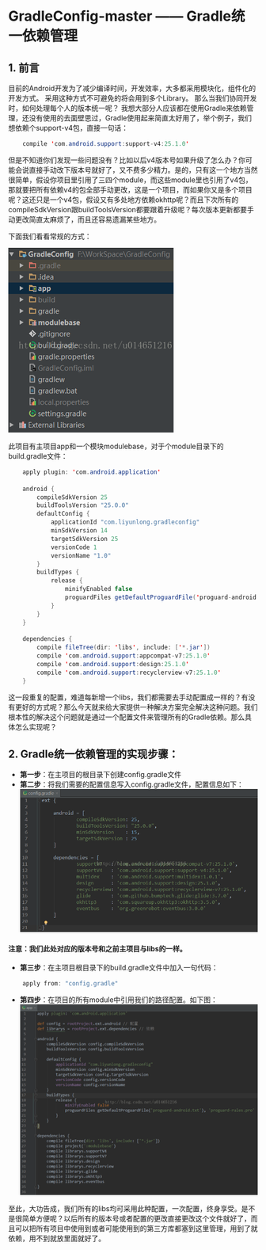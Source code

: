 # GradleConfig-master —— Gradle统一依赖管理

## 1. 前言 ##
目前的Android开发为了减少编译时间，开发效率，大多都采用模块化，组件化的开发方式。 采用这种方式不可避免的将会用到多个Library。 那么当我们协同开发时，如何处理每个人的版本统一呢？
我想大部分人应该都在使用Gradle来依赖管理，还没有使用的去面壁思过，Gradle使用起来简直太好用了，举个例子，我们想依赖个support-v4包，直接一句话：
```java
    compile 'com.android.support:support-v4:25.1.0'
```
但是不知道你们发现一些问题没有？比如以后v4版本号如果升级了怎么办？你可能会说直接手动改下版本号就好了，又不费多少精力。是的，只有这一个地方当然很简单，假设你项目里引用了三四个module，而这些module里也引用了v4包，那就要把所有依赖v4的包全部手动更改，这是一个项目，而如果你又是多个项目呢？这还只是一个v4包，假设又有多处地方依赖okhttp呢？而且下次所有的compileSdkVersion跟buildToolsVersion都要跟着升级呢？每次版本更新都要手动更改简直太麻烦了，而且还容易遗漏某些地方。

下面我们看看常规的方式：

![](/screenshots/常规方式.png)

此项目有主项目app和一个模块modulebase，对于个module目录下的build.gradle文件：
```java
    apply plugin: 'com.android.application'

    android {
        compileSdkVersion 25
        buildToolsVersion "25.0.0"
        defaultConfig {
            applicationId "com.liyunlong.gradleconfig"
            minSdkVersion 14
            targetSdkVersion 25
            versionCode 1
            versionName "1.0"
        }
        buildTypes {
            release {
                minifyEnabled false
                proguardFiles getDefaultProguardFile('proguard-android.txt'), 'proguard-rules.pro'
            }
        }
    }

    dependencies {
        compile fileTree(dir: 'libs', include: ['*.jar'])
        compile 'com.android.support:appcompat-v7:25.1.0'
        compile 'com.android.support:design:25.1.0'
        compile 'com.android.support:recyclerview-v7:25.1.0'
    }
```
这一段重复的配置，难道每新增一个libs，我们都需要去手动配置成一样的？有没有更好的方式呢？那么今天就来给大家提供一种解决方案完全解决这种问题。我们根本性的解决这个问题就是通过一个配置文件来管理所有的Gradle依赖。那么具体怎么实现呢？
## 2. Gradle统一依赖管理的实现步骤： ##
* **第一步**：在主项目的根目录下创建config.gradle文件
* **第二步**：将我们需要的配置信息写入config.gradle文件，配置信息如下：
![](/screenshots/config.gradle.png)
#### 注意：我们此处对应的版本号和之前主项目与libs的一样。
* **第三步**：在主项目根目录下的build.gradle文件中加入一句代码：
```java
    apply from: "config.gradle"
```
* **第四步**：在项目的所有module中引用我们的路径配置。如下图：
![](/screenshots/module.png)

至此，大功告成，我们所有的libs均可采用此种配置，一次配置，终身享受。是不是很简单方便呢？以后所有的版本号或者配置的更改直接更改这个文件就好了，而且可以把所有项目中使用到或者可能使用到的第三方库都塞到这里管理，用到了就依赖，用不到就放里面就好了。



